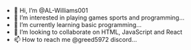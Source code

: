 - 👋 Hi, I’m @AL-Williams001
- 👀 I’m interested in  playing games sports and programming...
- 🌱 I’m currently learning basic programming...
- 💞️ I’m looking to collaborate on HTML, JavaScript and React
- 📫 How to reach me @greed5972  discord...

<!---
AL-Williams001/AL-Williams001 is a ✨ special ✨ repository because its `README.md` (this file) appears on your GitHub profile.
You can click the Preview link to take a look at your changes.
--->
